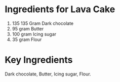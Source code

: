# Ingredients for Lava Cake
1. 135 135 Gram Dark chocolate
2. 95 gram Butter
3. 100 gram Icing sugar
4. 35 gram Flour

# Key Ingredients 
Dark chocolate, Butter, Icing sugar, Flour.